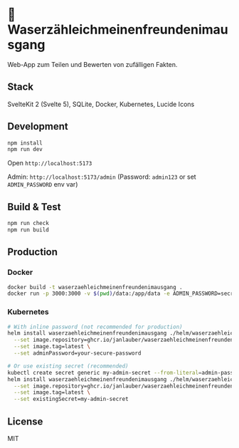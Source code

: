 # 🍺 Waserzähleichmeinenfreundenimausgang

Web-App zum Teilen und Bewerten von zufälligen Fakten.

## Stack

SvelteKit 2 (Svelte 5), SQLite, Docker, Kubernetes, Lucide Icons

## Development

```bash
npm install
npm run dev
```

Open `http://localhost:5173`

Admin: `http://localhost:5173/admin` (Password: `admin123` or set `ADMIN_PASSWORD` env var)

## Build & Test

```bash
npm run check
npm run build
```

## Production

### Docker
```bash
docker build -t waserzaehleichmeinenfreundenimausgang .
docker run -p 3000:3000 -v $(pwd)/data:/app/data -e ADMIN_PASSWORD=secret waserzaehleichmeinenfreundenimausgang
```

### Kubernetes
```bash
# With inline password (not recommended for production)
helm install waserzaehleichmeinenfreundenimausgang ./helm/waserzaehleichmeinenfreundenimausgang \
  --set image.repository=ghcr.io/janlauber/waserzaehleichmeinenfreundenimausgang \
  --set image.tag=latest \
  --set adminPassword=your-secure-password

# Or use existing secret (recommended)
kubectl create secret generic my-admin-secret --from-literal=admin-password=your-secure-password
helm install waserzaehleichmeinenfreundenimausgang ./helm/waserzaehleichmeinenfreundenimausgang \
  --set image.repository=ghcr.io/janlauber/waserzaehleichmeinenfreundenimausgang \
  --set image.tag=latest \
  --set existingSecret=my-admin-secret
```

## License

MIT
